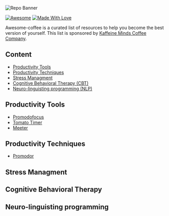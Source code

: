 ![Repo Banner](https://raw.githubusercontent.com/psanders/awesome-coffee/master/repo_banner.jpg)

[![Awesome](https://cdn.rawgit.com/sindresorhus/awesome/d7305f38d29fed78fa85652e3a63e154dd8e8829/media/badge.svg)](https://github.com/sindresorhus/awesome) [![Made With Love](https://img.shields.io/badge/Made%20With-Love-orange.svg)](https://github.com/chetanraj/awesome-github-badges)

Awesome-coffee is a curated list of resources to help you become the best version of yourself. This list is sponsored by [Kaffeine Minds Coffee Company](https://kaffeineminds.com).

## Content

- [Productivity Tools](#productivity-tools)
- [Productivity Techniques](#productivity-techniques)
- [Stress Managment](#stress-managment)
- [Cognitive Behavioral Therapy (CBT)](#cognitive-behavioral-therapy)
- [Neuro-linguisting programming (NLP)](#neuro-linguisting-programming)

## Productivity Tools

- [Promodofocus](https://pomofocus.io/)
- [Tomato Timer](https://tomato-timer.com/)
- [Meeter](https://trymeeter.com/)

## Productivity Techniques 

- [Promodor](https://medium.com/@nasreen.fatima/promodor-techniques-775058c3a174)

## Stress Managment
## Cognitive Behavioral Therapy
## Neuro-linguisting programming
